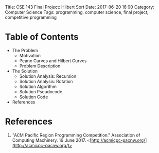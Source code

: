 Title: CSE 143 Final Project: Hilbert Sort
Date: 2017-06-20 16:00
Category: Computer Science
Tags: programming, computer science, final project, competitive programming

# Table of Contents

* The Problem 
	* Motivation
	* Peano Curves and Hilbert Curves
	* Problem Description
* The Solution
	* Solution Analysis: Recursion
	* Solution Analysis: Rotation
	* Solution Algorithm
	* Solution Pseudocode
	* Solution Code
* References





<a name="hilbert-refs"></a>
# References

1. "ACM Pacific Region Programming Competition." Association of Computing Machinery. 19 June 2017.
<[http://acmicpc-pacnw.org/](http://acmicpc-pacnw.org/)>


